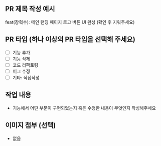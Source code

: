 ## PR 제목 작성 예시

feat(장혁수): 메인 랜딩 페이지 로고 버튼 UI 완성 (확인 후 지워주세요)

## PR 타입 (하나 이상의 PR 타입을 선택해 주세요)

- [ ] 기능 추가
- [ ] 기능 삭제
- [ ] 코드 리팩토링
- [ ] 버그 수정
- [ ] 기타: 직접작성

## 작업 내용

- 기능에서 어떤 부분이 구현되었는지 혹은 수정한 내용이 무엇인지 작성해주세요

## 이미지 첨부 (선택)

- 없음

